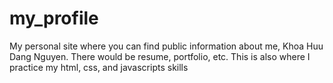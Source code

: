 # my_profile
My personal site where you can find public information about me, Khoa Huu Dang Nguyen.
There would be resume, portfolio, etc.
This is also where I practice my html, css, and javascripts skills
